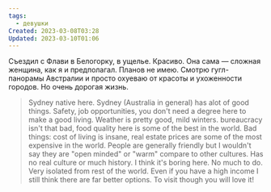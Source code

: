 ```yaml
---
tags:
  - девушки
Created: 2023-03-08T03:28
Updated: 2023-03-10T01:06
---
```

Съездил с Флави в Белогорку, в ущелье. Красиво. Она сама — сложная женщина, как я и предполагал. Планов не имею.
Смотрю гугл-панорамы Австралии и просто охуеваю от красоты и ухоженности городов. Но очень дорогая жизнь.

> Sydney native here. Sydney (Australia in general) has alot of good things. Safety, job opportunities, you don't need a degree here to make a good living. Weather is pretty good, mild winters. bureaucracy isn't that bad, food quality here is some of the best in the world. Bad things: cost of living is insane, real estate prices are some of the most expensive in the world. People are generally friendly but I wouldn't say they are "open minded" or "warm" compare to other cultures. Has no real culture or much history. I think it's boring here. No much to do. Very isolated from rest of the world. Even if you have a high income I still think there are far better options. To visit though you will love it!